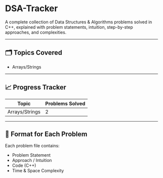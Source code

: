 # DSA-Tracker
A complete collection of Data Structures &amp; Algorithms problems solved in C++, explained with problem statements, intuition, step-by-step approaches, and complexities.

---

## 🗂️ Topics Covered
- Arrays/Strings
  
---

## 📈 Progress Tracker
| Topic | Problems Solved |
|--------|-----------------|
| Arrays/Strings | 2 |

---

## 🧩 Format for Each Problem
Each problem file contains:
- Problem Statement
- Approach / Intuition
- Code (C++)
- Time & Space Complexity
